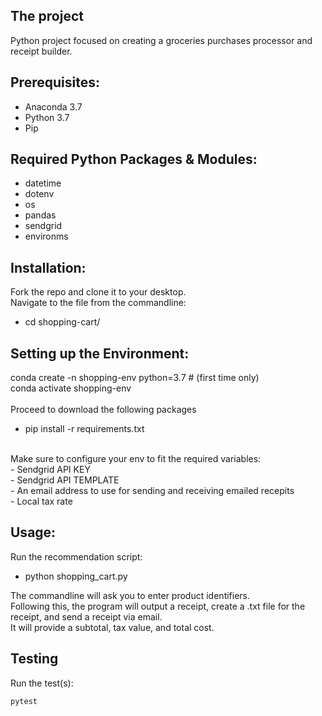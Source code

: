 ## The project
Python project focused on creating a groceries purchases processor and receipt builder.


## Prerequisites:
- Anaconda 3.7 <br />
- Python 3.7 <br />
- Pip

## Required Python Packages & Modules:
- datetime <br />
- dotenv <br />
- os <br />
- pandas <br />
- sendgrid <br />
- environms <br />


## Installation:

Fork the repo and clone it to your desktop. <br />
Navigate to the file from the commandline: <br />
- cd shopping-cart/ <br />

## Setting up the Environment:
conda create -n shopping-env python=3.7 # (first time only) <br />
conda activate shopping-env <br />
<br />
Proceed to download the following packages <br />
- pip install -r requirements.txt
<br />
Make sure to configure your env to fit the required variables: <br />
- Sendgrid API KEY <br />
- Sendgrid API TEMPLATE <br />
- An email address to use for sending and receiving emailed recepits <br />
- Local tax rate <br />


## Usage:
Run the recommendation script: <br />
- python shopping_cart.py  <br />

The commandline will ask you to enter product identifiers. <br />
Following this, the program will output a receipt, create a .txt file for the receipt,
and send a receipt via email. <br />
It will provide a subtotal, tax value, and total cost. <br />


## Testing

Run the test(s):

```sh
pytest
```



